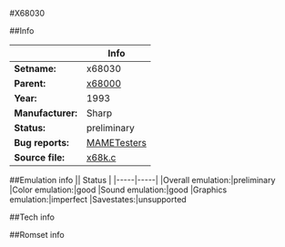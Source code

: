 #X68030

##Info

||Info|
|-----|-----|
|**Setname:**|x68030
|**Parent:**|[x68000](x68000.md)
|**Year:**|1993
|**Manufacturer:**|Sharp
|**Status:**|preliminary
|**Bug reports:**|[MAMETesters](http://mametesters.org/view_all_set.php?type=1&temporary=y&search=x68k.c)
|**Source file:**|[x68k.c](https://github.com/mamedev/mame/blob/master/src/mess/drivers/x68k.c)

##Emulation info
|| Status |
|-----|-----|
|Overall emulation:|preliminary
|Color emulation:|good
|Sound emulation:|good
|Graphics emulation:|imperfect
|Savestates:|unsupported

##Tech info

##Romset info

<!--- START OF EDITED COMMENT DO NOT TOUCH TEXT ABOVE-->

